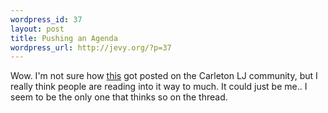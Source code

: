 ```yaml
--- 
wordpress_id: 37
layout: post
title: Pushing an Agenda
wordpress_url: http://jevy.org/?p=37
---
```

Wow.  I'm not sure how <a href="http://www.livejournal.com/community/carletonu/168004.html">this</a> got posted on the Carleton LJ community, but I really think people are reading into it way to much.  It could just be me.. I seem to be the only one that thinks so on the thread.
